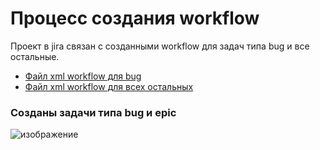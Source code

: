 # Процесс создания workflow
  Проект в jira связан c созданными workflow для задач типа bug и все остальные.
 
  - [Файл xml workflow для bug](xvv1980-wrkflw.xml)
  - [Файл xml workflow для всех остальных](xvv1980-wrkflw.xml)

### Созданы задачи типа bug и epic
![изображение](https://github.com/user-attachments/assets/d242f3f5-8adc-4e34-9541-7ecfd29c1fac)


